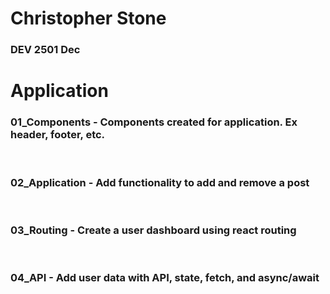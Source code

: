 # Christopher Stone
### DEV 2501 Dec

# Application
### 01_Components - Components created for application. Ex header, footer, etc.

<br>

### 02_Application - Add functionality to add and remove a post

<br>

### 03_Routing - Create a user dashboard using react routing

<br>

### 04_API - Add user data with API, state, fetch, and async/await